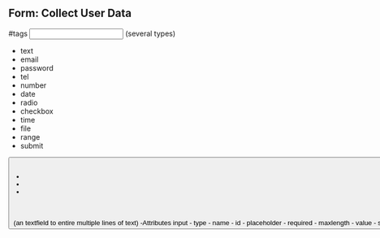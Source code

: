 ## Form: Collect User Data

#tags
<input> (several types)
- text
- email
- password
- tel
- number
- date
- radio
- checkbox
- time
- file
- range
- submit

<button> (button)
-type
  - button
  - submit
  - reset

<select> (dropdown - single selection)
<option>

<textarea> (an textfield to entire multiple lines of text)

-Attributes
   input
   - type
   - name
   - id
   - placeholder
   - required
   - maxlength
   - value
   - step
   - rows
   - cols
   - disabled
   - autocomplete

   label (gives information to the browser about the input fields to maintain cleaner code)

   form tag attributes (Link your client form to the server (backend))

   -method (HTTP method) (CRUD Operations)
   - POST (create)
   - GET (Read)
   - PUT/PATCH (Update)
   - DELETE (delete)







